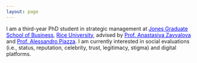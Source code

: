 ```yaml
---
layout: page
---
```

I am a third-year PhD student in strategic management at 
<a href="https://business.rice.edu/" style="color:blue">Jones Graduate School of Business</a>, 
<a href="https://www.rice.edu/" style="color:blue">Rice University</a>, 
advised by 
<a href="https://business.rice.edu/person/anastasiya-zavyalova" style="color:blue">Prof. Anastasiya Zavyalova</a> and 
<a href="https://business.rice.edu/person/alessandro-piazza" style="color:blue">Prof. Alessandro Piazza</a>. 
I am currently interested in social evaluations (i.e., status, reputation, celebrity, trust, legitimacy, stigma) and digital platforms.<br>
